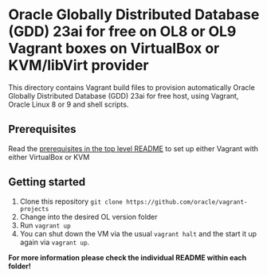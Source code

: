 # Oracle Globally Distributed Database (GDD) 23ai for free on OL8 or OL9 Vagrant boxes on VirtualBox or KVM/libVirt provider

This directory contains Vagrant build files to provision automatically Oracle Globally Distributed Database (GDD) 23ai for free host, using Vagrant, Oracle Linux 8 or 9 and shell scripts.

## Prerequisites

Read the [prerequisites in the top level README](../README.md#prerequisites) to set up either Vagrant with either VirtualBox or KVM

## Getting started

1. Clone this repository `git clone https://github.com/oracle/vagrant-projects`
2. Change into the desired OL version folder
3. Run `vagrant up`
4. You can shut down the VM via the usual `vagrant halt` and the start it up again via `vagrant up`.

**For more information please check the individual README within each folder!**
